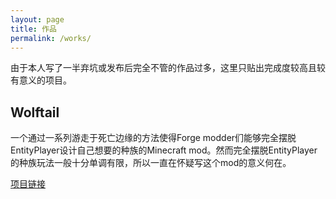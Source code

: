 ```yaml
---
layout: page
title: 作品
permalink: /works/
---
```


由于本人写了一半弃坑或发布后完全不管的作品过多，这里只贴出完成度较高且较有意义的项目。

## Wolftail

一个通过一系列游走于死亡边缘的方法使得Forge modder们能够完全摆脱EntityPlayer设计自己想要的种族的Minecraft mod。然而完全摆脱EntityPlayer的种族玩法一般十分单调有限，所以一直在怀疑写这个mod的意义何在。

[项目链接](https://github.com/crow02531/Wolftail)

